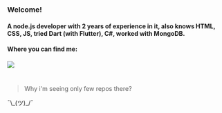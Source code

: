 ### Welcome!

#### A node.js developer with 2 years of experience in it, also knows HTML, CSS, JS, tried Dart (with Flutter), C#, worked with MongoDB.

#### Where you can find me:
#### ![](http://reflex.guru/rg.svg)

#

> Why i'm seeing only few repos there?

¯\\\_(ツ)\_/¯